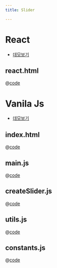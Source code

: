 ```yaml
---
title: Slider

---
```


# React
- [데모보기](https://the-next-web-research-lab.github.io/docs/fe-dev/code-snippets/UIComponent/slider/react.html)

## react.html
@[code](@/docs/fe-dev/code-snippets/UIComponent/slider/react.html)

# Vanila Js
- [데모보기](https://the-next-web-research-lab.github.io/docs/fe-dev/code-snippets/UIComponent/slider/index.html)

## index.html
@[code](@/docs/fe-dev/code-snippets/UIComponent/slider/index.html)

## main.js
@[code](@/docs/fe-dev/code-snippets/UIComponent/slider/main.js)

## createSlider.js
@[code](@/docs/fe-dev/code-snippets/UIComponent/slider/createSlider.js)

## utils.js
@[code](@/docs/fe-dev/code-snippets/UIComponent/slider/utils.js)

## constants.js
@[code](@/docs/fe-dev/code-snippets/UIComponent/slider/constants.js)

